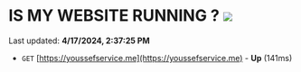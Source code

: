 # IS MY WEBSITE RUNNING ? [![](https://img.shields.io/static/v1?label=Sponsor&message=%E2%9D%A4&logo=GitHub&color=%23fe8e86)](https://github.com/sponsors/<username>)

Last updated: **4/17/2024, 2:37:25 PM**

- `GET` [https://youssefservice.me](https://youssefservice.me) - **Up** (141ms)
